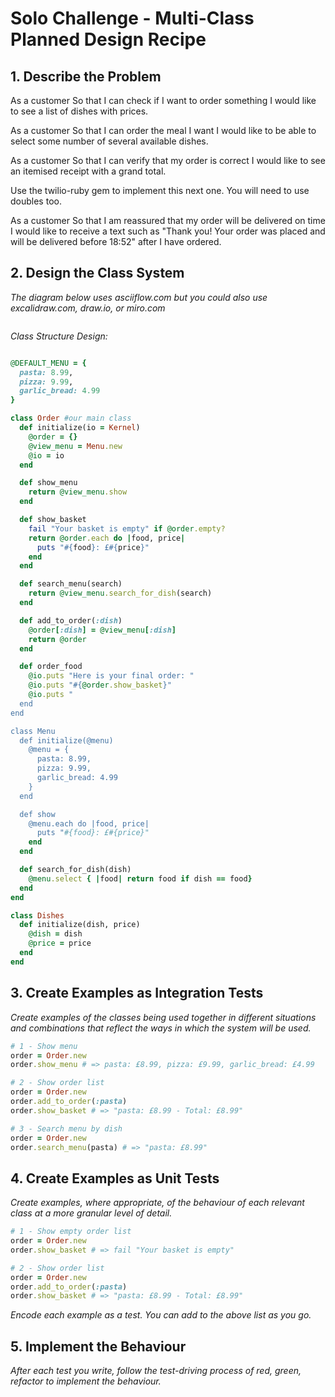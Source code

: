 # Solo Challenge - Multi-Class Planned Design Recipe

## 1. Describe the Problem

As a customer
So that I can check if I want to order something
I would like to see a list of dishes with prices.

As a customer
So that I can order the meal I want
I would like to be able to select some number of several available dishes.

As a customer
So that I can verify that my order is correct
I would like to see an itemised receipt with a grand total.

Use the twilio-ruby gem to implement this next one. You will need to use doubles too.

As a customer
So that I am reassured that my order will be delivered on time
I would like to receive a text such as "Thank you! Your order was placed and will be delivered before 18:52" after I have ordered.

## 2. Design the Class System

_The diagram below uses asciiflow.com but you could also use excalidraw.com, draw.io, or miro.com_

```

```

_Class Structure Design:_

```ruby

@DEFAULT_MENU = {
  pasta: 8.99,
  pizza: 9.99,
  garlic_bread: 4.99
}

class Order #our main class
  def initialize(io = Kernel)
    @order = {}
    @view_menu = Menu.new
    @io = io
  end

  def show_menu
    return @view_menu.show
  end

  def show_basket
    fail "Your basket is empty" if @order.empty?
    return @order.each do |food, price| 
      puts "#{food}: £#{price}"
    end
  end

  def search_menu(search)
    return @view_menu.search_for_dish(search)
  end

  def add_to_order(:dish)  
    @order[:dish] = @view_menu[:dish]
    return @order
  end

  def order_food
    @io.puts "Here is your final order: "
    @io.puts "#{@order.show_basket}"
    @io.puts "
  end
end

class Menu
  def initialize(@menu)
    @menu = {
      pasta: 8.99,
      pizza: 9.99,
      garlic_bread: 4.99
    }
  end

  def show
    @menu.each do |food, price| 
      puts "#{food}: £#{price}"
    end
  end

  def search_for_dish(dish)
    @menu.select { |food| return food if dish == food}
  end
end

class Dishes
  def initialize(dish, price)
    @dish = dish
    @price = price
  end
end

```

## 3. Create Examples as Integration Tests

_Create examples of the classes being used together in different situations and
combinations that reflect the ways in which the system will be used._

```ruby
# 1 - Show menu
order = Order.new
order.show_menu # => pasta: £8.99, pizza: £9.99, garlic_bread: £4.99

# 2 - Show order list 
order = Order.new
order.add_to_order(:pasta)
order.show_basket # => "pasta: £8.99 - Total: £8.99"

# 3 - Search menu by dish
order = Order.new
order.search_menu(pasta) # => "pasta: £8.99"
```

## 4. Create Examples as Unit Tests

_Create examples, where appropriate, of the behaviour of each relevant class at
a more granular level of detail._

```ruby
# 1 - Show empty order list
order = Order.new
order.show_basket # => fail "Your basket is empty"

# 2 - Show order list 
order = Order.new
order.add_to_order(:pasta)
order.show_basket # => "pasta: £8.99 - Total: £8.99"
```

_Encode each example as a test. You can add to the above list as you go._

## 5. Implement the Behaviour

_After each test you write, follow the test-driving process of red, green,
refactor to implement the behaviour._
